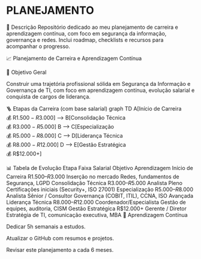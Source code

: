 # PLANEJAMENTO

📌 Descrição
Repositório dedicado ao meu planejamento de carreira e aprendizagem contínua, com foco em segurança da informação, governança e redes. Inclui roadmap, checklists e recursos para acompanhar o progresso.

📈 Planejamento de Carreira e Aprendizagem Contínua

🎯 Objetivo Geral

Construir uma trajetória profissional sólida em Segurança da Informação e Governança de TI, com foco em aprendizagem contínua, evolução salarial e conquista de cargos de liderança.

🪜 Etapas da Carreira (com base salarial)
graph TD
    A[Início de Carreira<br/>💰 R$1.500 - R$3.000] --> B[Consolidação Técnica<br/>💰 R$3.000 - R$5.000]
    B --> C[Especialização<br/>💰 R$5.000 - R$8.000]
    C --> D[Liderança Técnica<br/>💰 R$8.000 - R$12.000]
    D --> E[Gestão Estratégica<br/>💰 R$12.000+]

📊 Tabela de Evolução
Etapa	Faixa Salarial	Objetivo	Aprendizagem
Início de Carreira	R$1.500 – R$3.000	Inserção no mercado	Redes, fundamentos de Segurança, LGPD
Consolidação Técnica	R$3.000 – R$5.000	Analista Pleno	Certificações iniciais (Security+, ISO 27001)
Especialização	R$5.000 – R$8.000	Analista Sênior / Consultor	Governança (COBIT, ITIL), CCNA, ISO Avançada
Liderança Técnica	R$8.000 – R$12.000	Coordenador/Especialista	Gestão de equipes, auditoria, CISM
Gestão Estratégica	R$12.000+	Gerente / Diretor	Estratégia de TI, comunicação executiva, MBA
🔄 Aprendizagem Contínua

Dedicar 5h semanais a estudos.

Atualizar o GitHub com resumos e projetos.

Revisar este planejamento a cada 6 meses.
